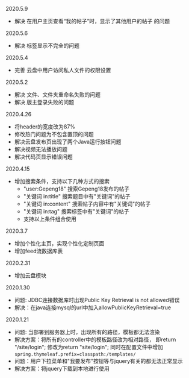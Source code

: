 2020.5.9
- 解决 在用户主页查看“我的帖子”时，显示了其他用户的帖子 的问题

2020.5.6
- 解决 标签显示不完全的问题

2020.5.4
- 完善 云盘中用户访问私人文件的权限设置

2020.5.2
- 解决 文件、文件夹重命名失败的问题
- 解决 版主登录失败的问题


2020.4.26
- 将header的宽度改为87%
- 修改热门问题为不包含置顶的问题
- 解决云盘发布页出现了两个Java运行按钮问题
- 解决视频无法播放问题
- 解决代码页显示错误问题


2020.4.15
- 增加搜索条件，支持以下几种方式的搜索
    - "user:Gepeng18"    搜索Gepeng18发布的帖子
    - "关键词 in:title"   搜索题目中有"关键词"的帖子
    - "关键词 in:content"  搜索帖子内容中有"关键词"的帖子
    - "关键词 in:tag"    搜索标签中有"关键词"的帖子
    - 支持以上条件组合使用

2020.3.7
- 增加个性化主页，实现个性化定制页面
- 增加feed流数据库表

2020.2.31
- 增加云盘模块

2020.1.30
- 问题: JDBC连接数据库时出现Public Key Retrieval is not allowed错误
- 解决：在java连接mysql的url中加入allowPublicKeyRetrieval=true


2020.1.21
- 问题: 当部署到服务器上时，出现所有的路径，模板都无法渲染 
- 解决方案：将所有的controller中的模板路径改为相对路径，
  即return "/site/login"; 修改为return "site/login"; 同时在配置文件中增加`spring.thymeleaf.prefix=classpath:/templates/`
- 问题：用户下拉菜单和"我要发布"按钮等与jquery有关的都无法正常显示
- 解决方案：将jquery下载到本地进行使用

